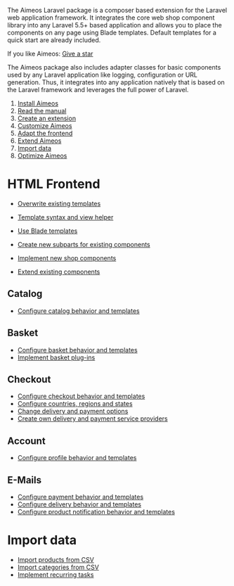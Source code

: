 The Aimeos Laravel package is a composer based extension for the Laravel web application framework. It integrates the core web shop component library into any Laravel 5.5+ based application and allows you to place the components on any page using Blade templates. Default templates for a quick start are already included.

If you like Aimeos: [Give a star](https://github.com/aimeos/aimeos-laravel)

The Aimeos package also includes adapter classes for basic components used by any Laravel application like logging, configuration or URL generation. Thus, it integrates into any application natively that is based on the Laravel framework and leverages the full power of Laravel.

1. [Install Aimeos](setup.md)
1. [Read the manual](../manual/index.md)
1. [Create an extension](../developer/extensions.md)
1. [Customize Aimeos](customize.md)
1. [Adapt the frontend](#html-frontend)
1. [Extend Aimeos](extend.md)
1. [Import data](#import-data)
1. [Optimize Aimeos](optimize.md)

# HTML Frontend

* [Overwrite existing templates](../frontend/html/overwrite-templates.md)
* [Template syntax and view helper](../infrastructure/view-helpers.md)
* [Use Blade templates](customize.md#blade-templates)

* [Create new subparts for existing components](../frontend/html/create-subparts.md)
* [Implement new shop components](../frontend/html/implement-components.md)
* [Extend existing components](../frontend/html/extend-components.md)

## Catalog

* [Configure catalog behavior and templates](../frontend/html/catalog-components.md)

## Basket

* [Configure basket behavior and templates](../frontend/html/basket-components.md)
* [Implement basket plug-ins](../providers/basket-plugins/index.md)

## Checkout

* [Configure checkout behavior and templates](../frontend/html/checkout-components.md)
* [Configure countries, regions and states](customize.md#countries-regions-and-states)
* [Change delivery and payment options](../manual/services.md)
* [Create own delivery and payment service providers](../providers/service/index.md)

## Account

* [Configure profile behavior and templates](../frontend/html/account-components.md)

## E-Mails

* [Configure payment behavior and templates](../frontend/html/email-components.md#payment)
* [Configure delivery behavior and templates](../frontend/html/email-components.md#delivery)
* [Configure product notification behavior and templates](../frontend/html/email-components.md#product-watch)

# Import data

* [Import products from CSV](../cronjobs/product-csv-import.md)
* [Import categories from CSV](../cronjobs/catalog-csv-import.md)
* [Implement recurring tasks](../cronjobs/create-job-controller.md)
